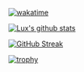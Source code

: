 [![wakatime](https://wakatime.com/badge/user/afed80d9-3523-4cdf-98a8-7ee9aa49504b.svg)](https://wakatime.com/@afed80d9-3523-4cdf-98a8-7ee9aa49504b?style=social)

[![Lux's github stats](https://github-readme-stats.vercel.app/api?username=luxumbra&show_icons=true&theme=tokyonight)](https://github.com/anuraghazra/github-readme-stats)

[![GitHub Streak](https://github-readme-streak-stats.herokuapp.com?user=luxumbra&theme=tokyonight&hide_border=true&date_format=M%20j%5B%2C%20Y%5D&currStreakNum=B456DD&fire=7E00FF)](https://git.io/streak-stats)


[![trophy](https://github-profile-trophy.vercel.app/?username=luxumbra)](https://github.com/ryo-ma/github-profile-trophy)

